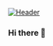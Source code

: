 [![Header](https://raw.githubusercontent.com/MartinHeinz/<OWNER>/<OWNER>/readme_header.png "Header")](https://some-url.dev/)



### Hi there 👋

<!--
**cristinatorresmartinez/cristinatorresmartinez** is a ✨ _special_ ✨ repository because its `README.md` (this file) appears on your GitHub profile.

Here are some ideas to get you started:

- 🔭 I’m currently working on ...
- 🌱 I’m currently learning ...
- 👯 I’m looking to collaborate on ...
- 🤔 I’m looking for help with ...
- 💬 Ask me about ...
- 📫 How to reach me: ...
- 😄 Pronouns: ...
- ⚡ Fun fact: ...
-->
